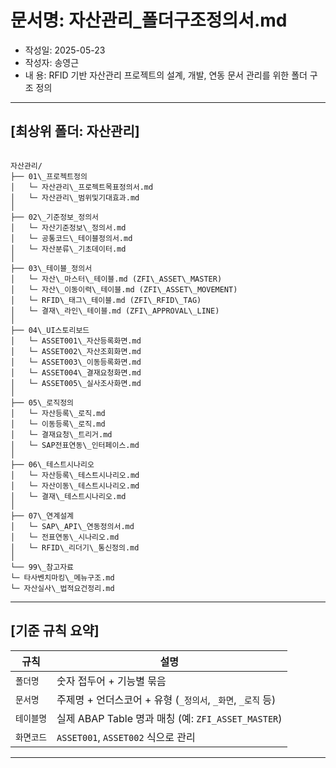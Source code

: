# 문서명: 자산관리_폴더구조정의서.md
- 작성일: 2025-05-23
- 작성자: 송영근
- 내  용: RFID 기반 자산관리 프로젝트의 설계, 개발, 연동 문서 관리를 위한 폴더 구조 정의

---

## [최상위 폴더: 자산관리]

```

자산관리/
├── 01\_프로젝트정의
│   └─ 자산관리\_프로젝트목표정의서.md
│   └─ 자산관리\_범위및기대효과.md
│
├── 02\_기준정보_정의서
│   └─ 자산기준정보\_정의서.md
│   └─ 공통코드\_테이블정의서.md
│   └─ 자산분류\_기초데이터.md
│
├── 03\_테이블_정의서
│   └─ 자산\_마스터\_테이블.md (ZFI\_ASSET\_MASTER)
│   └─ 자산\_이동이력\_테이블.md (ZFI\_ASSET\_MOVEMENT)
│   └─ RFID\_태그\_테이블.md (ZFI\_RFID\_TAG)
│   └─ 결재\_라인\_테이블.md (ZFI\_APPROVAL\_LINE)
│
├── 04\_UI스토리보드
│   └─ ASSET001\_자산등록화면.md
│   └─ ASSET002\_자산조회화면.md
│   └─ ASSET003\_이동등록화면.md
│   └─ ASSET004\_결재요청화면.md
│   └─ ASSET005\_실사조사화면.md
│
├── 05\_로직정의
│   └─ 자산등록\_로직.md
│   └─ 이동등록\_로직.md
│   └─ 결재요청\_트리거.md
│   └─ SAP전표연동\_인터페이스.md
│
├── 06\_테스트시나리오
│   └─ 자산등록\_테스트시나리오.md
│   └─ 자산이동\_테스트시나리오.md
│   └─ 결재\_테스트시나리오.md
│
├── 07\_연계설계
│   └─ SAP\_API\_연동정의서.md
│   └─ 전표연동\_시나리오.md
│   └─ RFID\_리더기\_통신정의.md
│
└── 99\_참고자료
└─ 타사벤치마킹\_메뉴구조.md
└─ 자산실사\_법적요건정리.md

```

---

## [기준 규칙 요약]

| 규칙 | 설명 |
|------|------|
| `폴더명` | 숫자 접두어 + 기능별 묶음 |
| `문서명` | 주제명 + 언더스코어 + 유형 (`_정의서`, `_화면`, `_로직` 등) |
| `테이블명` | 실제 ABAP Table 명과 매칭 (예: `ZFI_ASSET_MASTER`) |
| `화면코드` | `ASSET001`, `ASSET002` 식으로 관리 |

---
